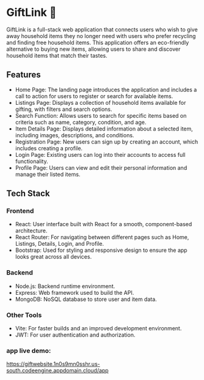 # GiftLink 🎁

GiftLink is a full-stack web application that connects users who wish to give away household items they no longer need with users who prefer recycling and finding free household items. This application offers an eco-friendly alternative to buying new items, allowing users to share and discover household items that match their tastes.

## Features

* Home Page: The landing page introduces the application and includes a call to action for users to register or search for available items.
* Listings Page: Displays a collection of household items available for gifting, with filters and search options.
* Search Function: Allows users to search for specific items based on criteria such as name, category, condition, and age.
* Item Details Page: Displays detailed information about a selected item, including images, descriptions, and conditions.
* Registration Page: New users can sign up by creating an account, which includes creating a profile.
* Login Page: Existing users can log into their accounts to access full functionality.
* Profile Page: Users can view and edit their personal information and manage their listed items.


## Tech Stack

### Frontend

* React: User interface built with React for a smooth, component-based architecture.
* React Router: For navigating between different pages such as Home, Listings, Details, Login, and Profile.
* Bootstrap: Used for styling and responsive design to ensure the app looks great across all devices.

### Backend

* Node.js: Backend runtime environment.
* Express: Web framework used to build the API.
* MongoDB: NoSQL database to store user and item data.

### Other Tools

* Vite: For faster builds and an improved development environment.
* JWT: For user authentication and authorization.


### app live demo: 
https://giftwebsite.1n0s9mn0sshr.us-south.codeengine.appdomain.cloud/app
